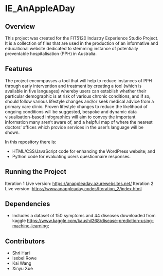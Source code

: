 # IE_AnAppleADay

## Overview
This project was created for the FIT5120 Industry Experience Studio Project. It is a collection of files that are used in the production of an informative and educational website dedicated to stemming instance of potentially preventable hospitalisation (PPH) in Australia. 

## Features
The project encompasses a tool that will help to reduce instances of PPH through early intervention and treatment by creating a tool (which is available in five languages) whereby users can establish whether their particular demographic is at risk of various chronic conditions, and if so, should follow various lifestyle changes and/or seek medical advice from a primary care clinic. Proven lifestyle changes to reduce the likelihood of ongoing conditions will be suggested, bespoke and dynamic data visualisation-based infographics will aim to convey the important information many aren’t aware of, and a helpful map of where the nearest doctors’ offices which provide services in the user’s language will be shown. 

In this repository there is:
* HTML/CSS/JavaScript code for enhancing the WordPress website; and
* Python code for evaluating users questionnaire responses.

## Running the Project
Iteration 1 Live version: https://anappleaday.azurewebsites.net/
Iteration 2 Live version: https://www.anappleaday.codes/Iteration_2/index.html

## Dependencies
* Includes a dataset of 150 symptoms and 44 diseases downloaded from kaggle
  https://www.kaggle.com/kaushil268/disease-prediction-using-machine-learning;

## Contributors
* Shri Hari
* Isobel Rowe
* Kai Wang
* Xinyu Xue
